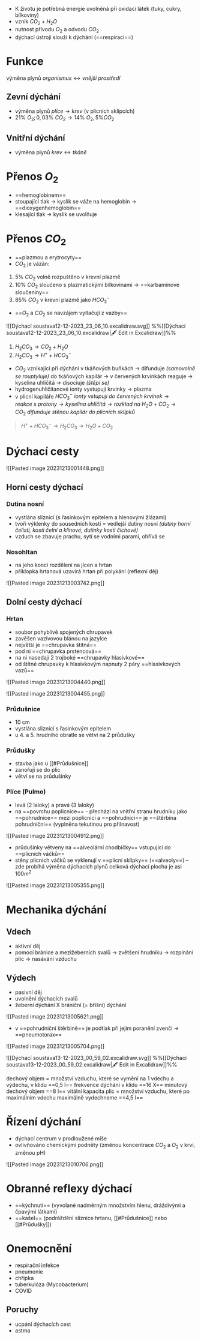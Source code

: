 - K životu je potřebná energie uvolněná při oxidaci látek (tuky, cukry, bílkoviny)
- vznik $CO_2 + H_2O$
- nutnost přívodu $O_2$ a odvodu $CO_2$
- dýchací ústrojí slouží k dýchání (==respiraci==)
# Funkce
výměna plynů $organismus \longleftrightarrow vnější \ prostředí$

## Zevní dýchání
- výměna plynů $plíce \longrightarrow krev$ (v plicních sklípcích)
- $21 \% \ O_2; 0,03\% \ CO_2 \longrightarrow 14\% \ O_2, 5\% CO_2$
## Vnitřní dýchání
- výměna plynů $krev \longleftrightarrow tkáně$
# Přenos $O_2$
- ==hemoglobinem==
- stoupající tlak $\longrightarrow$ kyslík se váže na hemoglobin $\longrightarrow$ ==dioxygenhemoglobin==
-  klesající tlak $\longrightarrow$ kyslík se uvolňuje
# Přenos $CO_2$
- ==plazmou a erytrocyty==
- $CO_2$ je vázán:
1. $5\% \ CO_2$ volně rozpuštěno v krevní plazmě
2. $10\% \ CO_2$ sloučeno s plazmatickými bílkovinami $\longrightarrow$ ==karbaminové sloučeniny==
3. $85\% \ CO_2$ v krevní plazmě jako $HCO_3^-$
- ==$O_2$ a $CO_2$ se navzájem vytlačují z vazby==

![[Dýchací soustava12-12-2023_23_06_10.excalidraw.svg]]
%%[[Dýchací soustava12-12-2023_23_06_10.excalidraw|🖋 Edit in Excalidraw]]%%

1. $H_2CO_3 \longrightarrow CO_2+H_2O$
2. $H_2CO_3 \longrightarrow H^+ + HCO_3^-$

- $CO_2$ vznikající při dýchání v tkáňových buňkách $\longrightarrow$ difunduje _(samovolně se rouptyluje)_ do tkáňových kapilár $\longrightarrow$ v červených krvinkách reaguje $\longrightarrow$  kyselina uhličitá $\longrightarrow$ disociuje _(štěpí se)_
- hydrogenuhličitanové ionty vystupují krvinky $\longrightarrow$ plazma
- v plicní kapiláře  $HCO_3^-\ ionty\ vstupují\ do \ červených\ krvinek \longrightarrow reakce\ s\ protony \longrightarrow kyselina\ uhličitá \longrightarrow rozklad\ na\ H_2O + CO_2 \longrightarrow CO_2\ difunduje\ stěnou\ kapilár\ do\ plicních\ sklípků$ 

>$H^++HCO_3^- \longrightarrow H_2CO_3\longrightarrow H_2O + CO_2$

# Dýchací cesty

![[Pasted image 20231213001448.png]]

## Horní cesty dýchací
### Dutina nosní
- vystlána sliznicí (s řasinkovým epitelem a hlenovými žlázami)
- tvoří výklenky do sousedních kostí = vedlejší dutiny nosní _(dutiny horní čelisti, kosti čelní a klínové, dutinky kosti čichové)_
- vzduch se zbavuje prachu, sytí se vodními parami, ohřívá se
### Nosohltan
- na jeho konci rozdělení na jícen a hrtan
- příklopka hrtanová uzavírá hrtan při polykání (reflexní děj)

![[Pasted image 20231213003742.png]]

## Dolní cesty dýchací
### Hrtan
- soubor pohyblivě spojených chrupavek
- zavěšen vazivovou blánou na jazylce
- největší je ==chrupavka štítná==
- pod ní ==chrupavka prstencová==
- na ni nasedají 2 trojboké ==chrupavky hlasivkové==
- od štítné chrupavky k hlasivkovým napnuty 2 páry ==hlasivkových vazů==

![[Pasted image 20231213004440.png]]

![[Pasted image 20231213004455.png]]

### Průdušnice
- 10 cm
- vystlána sliznicí s řasinkovým epitelem
- u 4. a 5. hrudního obratle se větví na 2 průdušky
### Průdušky
- stavba jako u [[#Průdušnice]]
- zanořují se do plic
- větví se na průdušinky
### Plíce (Pulmo)
- levá (2 laloky) a pravá (3 laloky)
- na ==povrchu poplicnice== - přechází  na vnitřní stranu hrudníku jako ==pohrudnice==
mezi poplicnicí a ==pohrudnicí== je ==štěrbina pohrudniční== (vyplněna tekutinou pro přilnavost)

![[Pasted image 20231213004912.png]]

- průdušinky větveny na ==alveolární chodbičky== vstupující do ==plicních váčků==
- stěny plicních váčků se vyklenují v ==plicní sklípky== (==alveoly==) – zde probíhá výměna dýchacích plynů
celková dýchací plocha je asi $100 m^2$

![[Pasted image 20231213005355.png]]

# Mechanika dýchání
## Vdech
- aktivní děj
- pomocí bránice a mezižeberních svalů $\longrightarrow$ zvětšení hrudníku $\longrightarrow$  rozpínání plic $\longrightarrow$ nasávání vzduchu

## Výdech
- pasivní děj
- uvolnění dýchacích svalů
- žeberní dýchání X brániční (= břišní) dýchání

![[Pasted image 20231213005621.png]]

- v ==pohrudniční štěrbině== je podtlak
při jejím poranění zvenčí $\longrightarrow$ ==pneumotorax==

![[Pasted image 20231213005704.png]]


![[Dýchací soustava13-12-2023_00_59_02.excalidraw.svg]]
%%[[Dýchací soustava13-12-2023_00_59_02.excalidraw|🖋 Edit in Excalidraw]]%%

 dechový objem = množství vzduchu, které se vymění na 1 vdechu a výdechu, v klidu  ==0,5 l==
frekvence dýchání v klidu ==16 X==
minutový dechový objem ==8 l==
vitální kapacita plic = množství vzduchu, které po maximálním vdechu maximálně vydechneme ==4,5 l==

# Řízení dýchání
- dýchací centrum v prodloužené míše
- ovlivňováno chemickými podněty (změnou koncentrace $CO_2$ a $O_2$ v krvi, změnou pH)

![[Pasted image 20231213010706.png]]

# Obranné reflexy dýchací
- ==kýchnutí== (vyvolané nadměrným množstvím hlenu, dráždivými a čpavými 
látkami)
- ==kašel== (podráždění sliznice hrtanu, [[#Průdušnice]] nebo [[#Průdušky]])

# Onemocnění

- respirační infekce
- pneumonie
- chřipka
- tuberkulóza (Mycobacterium)
- COVID
## Poruchy
- ucpání dýchacích cest
- astma